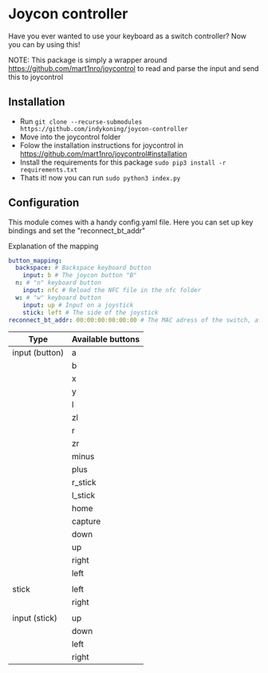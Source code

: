 # Joycon controller
Have you ever wanted to use your keyboard as a switch controller?
Now you can by using this!

NOTE: This package is simply a wrapper around https://github.com/mart1nro/joycontrol
to read and parse the input and send this to joycontrol

## Installation
 - Run `git clone --recurse-submodules https://github.com/indykoning/joycon-controller`
 - Move into the joycontrol folder
 - Folow the installation instructions for joycontrol in https://github.com/mart1nro/joycontrol#installation
 - Install the requirements for this package `sudo pip3 install -r requirements.txt`
 - Thats it! now you can run `sudo python3 index.py`

## Configuration
This module comes with a handy config.yaml file.
Here you can set up key bindings and set the "reconnect_bt_addr"

Explanation of the mapping
```yaml
button_mapping:
  backspace: # Backspace keyboard button
    input: b # The joycon button "B"
  n: # "n" keyboard button
    input: nfc # Reload the NFC file in the nfc folder
  w: # "w" keyboard button
    input: up # Input on a joystick
    stick: left # The side of the joystick
reconnect_bt_addr: 00:00:00:00:00:00 # The MAC adress of the switch, after initial connection this allows it to connect automatically

```

| Type           | Available buttons |
|----------------|-------------------|
| input (button) | a                 |
|                | b                 |
|                | x                 |
|                | y                 |
|                | l                 |
|                | zl                |
|                | r                 |
|                | zr                |
|                | minus             |
|                | plus              |
|                | r_stick           |
|                | l_stick           |
|                | home              |
|                | capture           |
|                | down              |
|                | up                |
|                | right             |
|                | left              |
|                |                   |
| stick          | left              |
|                | right             |
|                |                   |
| input (stick)  | up                |
|                | down              |
|                | left              |
|                | right             |
